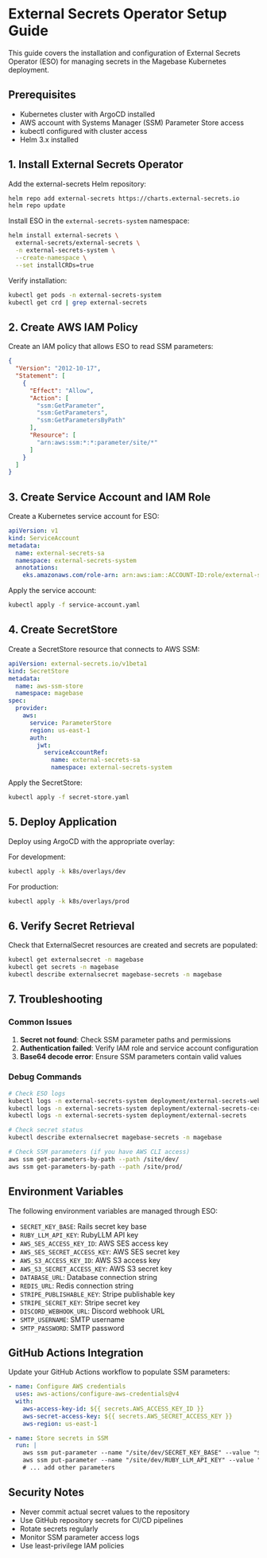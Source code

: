 # External Secrets Operator Setup Guide

This guide covers the installation and configuration of External Secrets Operator (ESO) for managing secrets in the Magebase Kubernetes deployment.

## Prerequisites

- Kubernetes cluster with ArgoCD installed
- AWS account with Systems Manager (SSM) Parameter Store access
- kubectl configured with cluster access
- Helm 3.x installed

## 1. Install External Secrets Operator

Add the external-secrets Helm repository:

```bash
helm repo add external-secrets https://charts.external-secrets.io
helm repo update
```

Install ESO in the `external-secrets-system` namespace:

```bash
helm install external-secrets \
  external-secrets/external-secrets \
  -n external-secrets-system \
  --create-namespace \
  --set installCRDs=true
```

Verify installation:

```bash
kubectl get pods -n external-secrets-system
kubectl get crd | grep external-secrets
```

## 2. Create AWS IAM Policy

Create an IAM policy that allows ESO to read SSM parameters:

```json
{
  "Version": "2012-10-17",
  "Statement": [
    {
      "Effect": "Allow",
      "Action": [
        "ssm:GetParameter",
        "ssm:GetParameters",
        "ssm:GetParametersByPath"
      ],
      "Resource": [
        "arn:aws:ssm:*:*:parameter/site/*"
      ]
    }
  ]
}
```

## 3. Create Service Account and IAM Role

Create a Kubernetes service account for ESO:

```yaml
apiVersion: v1
kind: ServiceAccount
metadata:
  name: external-secrets-sa
  namespace: external-secrets-system
  annotations:
    eks.amazonaws.com/role-arn: arn:aws:iam::ACCOUNT-ID:role/external-secrets-role
```

Apply the service account:

```bash
kubectl apply -f service-account.yaml
```

## 4. Create SecretStore

Create a SecretStore resource that connects to AWS SSM:

```yaml
apiVersion: external-secrets.io/v1beta1
kind: SecretStore
metadata:
  name: aws-ssm-store
  namespace: magebase
spec:
  provider:
    aws:
      service: ParameterStore
      region: us-east-1
      auth:
        jwt:
          serviceAccountRef:
            name: external-secrets-sa
            namespace: external-secrets-system
```

Apply the SecretStore:

```bash
kubectl apply -f secret-store.yaml
```

## 5. Deploy Application

Deploy using ArgoCD with the appropriate overlay:

For development:

```bash
kubectl apply -k k8s/overlays/dev
```

For production:

```bash
kubectl apply -k k8s/overlays/prod
```

## 6. Verify Secret Retrieval

Check that ExternalSecret resources are created and secrets are populated:

```bash
kubectl get externalsecret -n magebase
kubectl get secrets -n magebase
kubectl describe externalsecret magebase-secrets -n magebase
```

## 7. Troubleshooting

### Common Issues

1. **Secret not found**: Check SSM parameter paths and permissions
2. **Authentication failed**: Verify IAM role and service account configuration
3. **Base64 decode error**: Ensure SSM parameters contain valid values

### Debug Commands

```bash
# Check ESO logs
kubectl logs -n external-secrets-system deployment/external-secrets-webhook
kubectl logs -n external-secrets-system deployment/external-secrets-cert-controller
kubectl logs -n external-secrets-system deployment/external-secrets

# Check secret status
kubectl describe externalsecret magebase-secrets -n magebase

# Check SSM parameters (if you have AWS CLI access)
aws ssm get-parameters-by-path --path /site/dev/
aws ssm get-parameters-by-path --path /site/prod/
```

## Environment Variables

The following environment variables are managed through ESO:

- `SECRET_KEY_BASE`: Rails secret key base
- `RUBY_LLM_API_KEY`: RubyLLM API key
- `AWS_SES_ACCESS_KEY_ID`: AWS SES access key
- `AWS_SES_SECRET_ACCESS_KEY`: AWS SES secret key
- `AWS_S3_ACCESS_KEY_ID`: AWS S3 access key
- `AWS_S3_SECRET_ACCESS_KEY`: AWS S3 secret key
- `DATABASE_URL`: Database connection string
- `REDIS_URL`: Redis connection string
- `STRIPE_PUBLISHABLE_KEY`: Stripe publishable key
- `STRIPE_SECRET_KEY`: Stripe secret key
- `DISCORD_WEBHOOK_URL`: Discord webhook URL
- `SMTP_USERNAME`: SMTP username
- `SMTP_PASSWORD`: SMTP password

## GitHub Actions Integration

Update your GitHub Actions workflow to populate SSM parameters:

```yaml
- name: Configure AWS credentials
  uses: aws-actions/configure-aws-credentials@v4
  with:
    aws-access-key-id: ${{ secrets.AWS_ACCESS_KEY_ID }}
    aws-secret-access-key: ${{ secrets.AWS_SECRET_ACCESS_KEY }}
    aws-region: us-east-1

- name: Store secrets in SSM
  run: |
    aws ssm put-parameter --name "/site/dev/SECRET_KEY_BASE" --value "${{ secrets.SECRET_KEY_BASE }}" --type "SecureString" --overwrite
    aws ssm put-parameter --name "/site/dev/RUBY_LLM_API_KEY" --value "${{ secrets.RUBY_LLM_API_KEY }}" --type "SecureString" --overwrite
    # ... add other parameters
```

## Security Notes

- Never commit actual secret values to the repository
- Use GitHub repository secrets for CI/CD pipelines
- Rotate secrets regularly
- Monitor SSM parameter access logs
- Use least-privilege IAM policies

